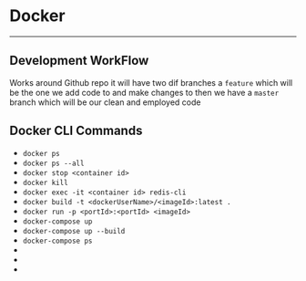 # Docker

---

## Development WorkFlow

Works around Github repo it will have two dif branches a `feature` which will be the one we add code to and make changes to
then we have a `master` branch which will be our clean and employed code

## Docker CLI Commands

- `docker ps`
- `docker ps --all`
- `docker stop <container id>`
- `docker kill`
- `docker exec -it <container id> redis-cli`
- `docker build -t <dockerUserName>/<imageId>:latest .`
- `docker run -p <portId>:<portId> <imageId>`
- `docker-compose up`
- `docker-compose up --build`
- `docker-compose ps `
- ` `
- ` `
- ` `
